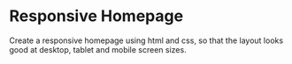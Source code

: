 # Responsive Homepage

Create a responsive homepage using html and css, so that the layout
looks good at desktop, tablet and mobile screen sizes.
